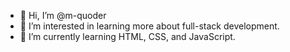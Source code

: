 - 👋 Hi, I’m @m-quoder
- 👀 I’m interested in learning more about full-stack development.
- 🌱 I’m currently learning HTML, CSS, and JavaScript.

<!---
m-quoder/m-quoder is a ✨ special ✨ repository because its `README.md` (this file) appears on your GitHub profile.
You can click the Preview link to take a look at your changes.
--->
